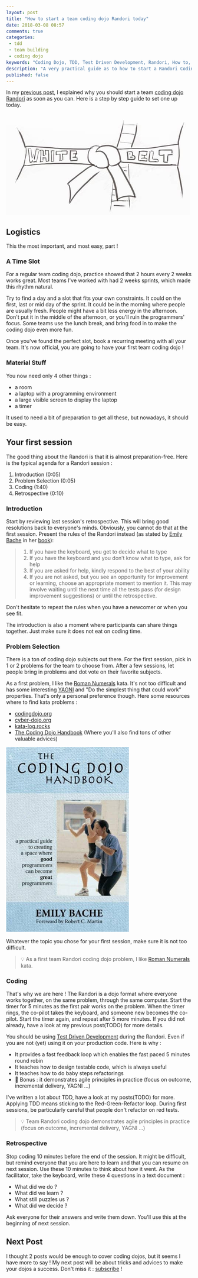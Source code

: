 ```yaml
---
layout: post
title: "How to start a team coding dojo Randori today"
date: 2018-03-08 08:57
comments: true
categories:
 - tdd
 - team building
 - coding dojo
keywords: "Coding Dojo, TDD, Test Driven Development, Randori, How to, Guide"
description: "A very practical guide as to how to start a Randori Coding Dojo to boost your team's teamwork"
published: false
---
```

In my [previous post](/why-you-should-start-a-team-coding-dojo-randori-right-now/), I explained why you should start a team [coding dojo](http://codingdojo.org/) [Randori](http://codingdojo.org/RandoriKata/) as soon as you can. Here is a step by step guide to set one up today.

![A white belt](../imgs/2018-02-23-how-to-start-a-team-coding-dojo-randori-today/white-belt.jpg)

## Logistics

This the most important, and most easy, part !

### A Time Slot

For a regular team coding dojo, practice showed that 2 hours every 2 weeks works great. Most teams I've worked with had 2 weeks sprints, which made this rhythm natural.

Try to find a day and a slot that fits your own constraints. It could on the first, last or mid day of the sprint. It could be in the morning where people are usually fresh. People might have a bit less energy in the afternoon. Don't put it in the middle of the afternoon, or you'll ruin the programmers' focus. Some teams use the lunch break, and bring food in to make the coding dojo even more fun.

Once you've found the perfect slot, book a recurring meeting with all your team. It's now official, you are going to have your first team coding dojo !

### Material Stuff

You now need only 4 other things :

*   a room
*   a laptop with a programming environment
*   a large visible screen to display the laptop
*   a timer

It used to need a bit of preparation to get all these, but nowadays, it should be easy.

## Your first session

The good thing about the Randori is that it is almost preparation-free. Here is the typical agenda for a Randori session :

1.  Introduction (0:05)
2.  Problem Selection (0:05)
3.  Coding (1:40)
4.  Retrospective (0:10)

### Introduction

Start by reviewing last session's retrospective. This will bring good resolutions back to everyone's minds. Obviously, you cannot do that at the first session. Present the rules of the Randori instead (as stated by [Emily Bache](https://twitter.com/emilybache?lang=fr) in her [book](https://www.amazon.com/Coding-Dojo-Handbook-Emily-Bache/dp/919811803X/ref=sr_1_1?ie=UTF8&qid=1519388493&sr=8-1&keywords=coding+dojo+handbook)):

> 1.  If you have the keyboard, you get to decide what to type
> 2.  If you have the keyboard and you don’t know what to type, ask for help
> 3.  If you are asked for help, kindly respond to the best of your ability
> 4.  If you are not asked, but you see an opportunity for improvement or learning, choose an appropriate moment to mention it. This may involve waiting until the next time all the tests pass (for design improvement suggestions) or until the retrospective.

Don't hesitate to repeat the rules when you have a newcomer or when you see fit.

The introduction is also a moment where participants can share things together. Just make sure it does not eat on coding time.

### Problem Selection

There is a ton of coding dojo subjects out there. For the first session, pick in 1 or 2 problems for the team to choose from. After a few sessions, let people bring in problems and dot vote on their favorite subjects.

As a first problem, I like the [Roman Numerals](http://codingdojo.org/kata/RomanNumerals/) kata. It's not too difficult and has some interesting [YAGNI](https://martinfowler.com/bliki/Yagni.html) and "Do the simplest thing that could work" properties. That's only a personal preference though. Here some resources where to find kata problems :

*   [codingdojo.org](http://codingdojo.org/)
*   [cyber-dojo.org](http://cyber-dojo.org/)
*   [kata-log.rocks](http://kata-log.rocks)
*   [The Coding Dojo Handbook](https://www.amazon.com/Coding-Dojo-Handbook-Emily-Bache/dp/919811803X/ref=sr_1_1?ie=UTF8&qid=1519279127&sr=8-1&keywords=coding+dojo+handbook) (Where you'll also find tons of other valuable advices)

[![The Coding Dojo Handbook cover](../imgs/2018-02-23-how-to-start-a-team-coding-dojo-randori-today/coding-dojo.jpg)](https://www.amazon.com/Coding-Dojo-Handbook-Emily-Bache/dp/919811803X/ref=sr_1_1?ie=UTF8&qid=1519279127&sr=8-1&keywords=coding+dojo+handbook)

Whatever the topic you chose for your first session, make sure it is not too difficult.

> 💡 As a first team Randori coding dojo problem, I like [Roman Numerals](http://codingdojo.org/kata/RomanNumerals/) kata.

### Coding

That's why we are here ! The Randori is a dojo format where everyone works together, on the same problem, through the same computer. Start the timer for 5 minutes as the first pair works on the problem. When the timer rings, the co-pilot takes the keyboard, and someone new becomes the co-pilot. Start the timer again, and repeat after 5 more minutes. If you did not already, have a look at my previous post(TODO) for more details.

You should be using [Test Driven Development](https://en.wikipedia.org/wiki/Test-driven_development) during the Randori. Even if you are not (yet) using it on your production code. Here is why :

* It provides a fast feedback loop which enables the fast paced 5 minutes round robin
* It teaches how to design testable code, which is always useful
* It teaches how to do baby steps refactorings
* 🎁 Bonus : it demonstrates agile principles in practice (focus on outcome, incremental delivery, YAGNI ...)

I've written a lot about TDD, have a look at my posts(TODO) for more. Applying TDD means sticking to the Red-Green-Refactor loop. During first sessions, be particularly careful that people don't refactor on red tests.

> 💡 Team Randori coding dojo demonstrates agile principles in practice (focus on outcome, incremental delivery, YAGNI ...)

### Retrospective

Stop coding 10 minutes before the end of the session. It might be difficult, but remind everyone that you are here to learn and that you can resume on next session. Use these 10 minutes to think about how it went. As the facilitator, take the keyboard, write these 4 questions in a text document :

*   What did we do ?
*   What did we learn ?
*   What still puzzles us ?
*   What did we decide ?

Ask everyone for their answers and write them down. You'll use this at the beginning of next session.

## Next Post

I thought 2 posts would be enough to cover coding dojos, but it seems I have more to say ! My next post will be about tricks and advices to make your dojos a success. Don't miss it : [subscribe](https://feedburner.google.com/fb/a/mailverify?uri=PhilippeBourgau&loc=en_US) !